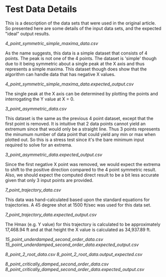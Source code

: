 # Test Data Details

This is a description of the data sets that were used in the original article. So presented here are some details of the input data sets, and the expected "ideal" output results.


*4_point_symmetric_simple_maxima_data.csv*

As the name suggests, this data is a simple dataset that consists of 4 points. The peak is not one of the 4 points. The dataset is 'simple' though due to it being symmetric about a single peak at the X axis and thus represents a simple maxima. This dataset though does show that the algorithm can handle data that has negative X values.

*4_point_symmetric_simple_maxima_data.expected_output.csv*

The single peak at the X axis can be determined by plotting the points and interrogating the Y value at X = 0. 



*3_point_asymmetric_data.csv*

This dataset is the same as the previous 4 point dataset, except that the first point is removed. It is intuitive that 2 data points cannot yield an extremum since that would only be a straight line. Thus 3 points represents the minumum number of data point that could yield any min or max when plotted out. So this is a stress test since it's the bare minimum input required to solve for an extrema. 

*3_point_asymmetric_data.expected_output.csv*

Since the first negative X point was removed, we would expect the extrema to shift to the positive direction compared to the 4 point symmetric result. Also, we should expect the computed direct result to be a bit less accurate given that only 3 input points are provided.



*7_point_trajectory_data.csv*

This data was hand-calculated based upon the standard equations for trajectories. A 45 degree shot at 1500 ft/sec was used for this data set.

*7_point_trajectory_data.expected_output.csv*

The Hmax (e.g. Y value) for this trajectory is calculated to be approximately 17,468.94 ft and at that height the X value is calculated as 34,937.89 ft.



*15_point_underdamped_second_order_data.csv*
*15_point_underdamped_second_order_data.expected_output.csv*

*8_point_2_root_data.csv*
*8_point_2_root_data.output_expected.csv*

*8_point_critically_damped_second_order_data.csv*
*8_point_critically_damped_second_order_data.expected_output.csv*